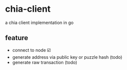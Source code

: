 # chia-client
a chia client implementation in go

## feature
- connect to node ☑️
- generate address via public key or puzzle hash (todo)
- generate raw transaction (todo)